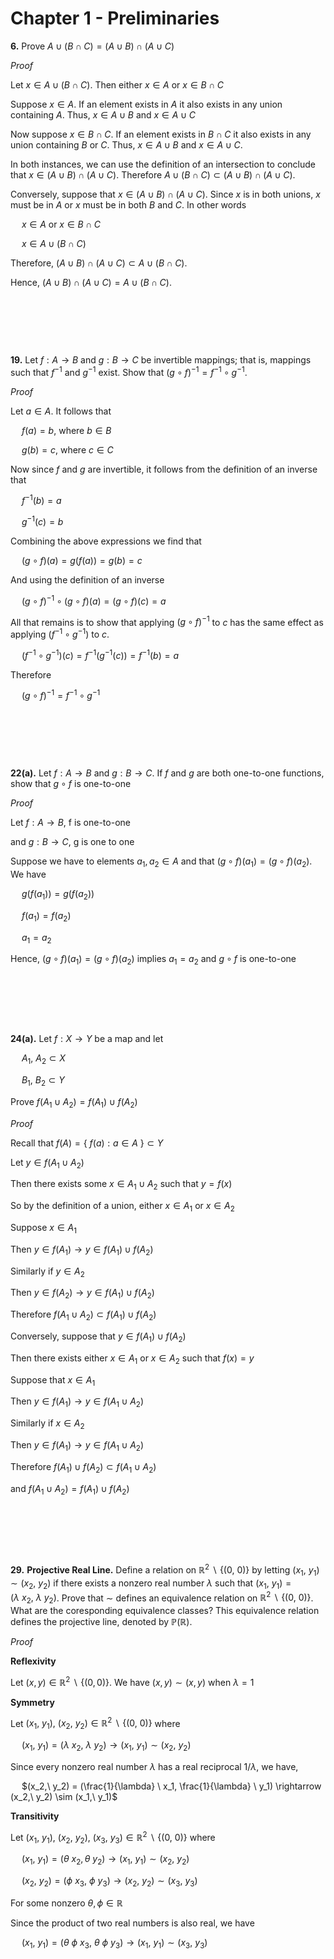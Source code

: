 # Chapter 1 - Preliminaries

**6\.** Prove $A \cup (B \cap C) = (A \cup B) \cap (A \cup C)$

*Proof*

Let $x \in A \cup (B \cap C)$. Then either $x \in A$ or $x \in B \cap C$

Suppose $x \in A$. If an element exists in $A$ it also exists in any union containing $A$. Thus,
$x \in A \cup B$ and $x \in A \cup C$

Now suppose $x \in B \cap C$. If an element exists in $B \cap C$ it also exists in any union containing $B$ or $C$. Thus, $x \in A \cup B$ and $x \in A \cup C$.

In both instances, we can use the definition of an intersection to conclude that $x \in (A \cup B) \cap (A \cup C)$. Therefore $A \cup (B \cap C) \subset (A \cup B) \cap (A \cup C)$.

Conversely, suppose that $x \in (A \cup B) \cap (A \cup C)$. Since $x$ is in both unions, $x$ must be in $A$ or $x$ must be in both $B$ and $C$. In other words 

&emsp; $x \in A$ or $x \in B \cap C$

&emsp; $x \in A \cup (B \cap C)$
  
Therefore, $(A \cup B) \cap (A \cup C) \subset A \cup (B \cap C)$.

Hence, $(A \cup B) \cap (A \cup C) = A \cup (B \cap C)$.

&nbsp;

&nbsp;

&nbsp;

**19\.** Let $f: A \rightarrow B$ and $g: B \rightarrow C$ be invertible mappings; that is, mappings such that $f^{-1}$ and $g^{-1}$ exist. Show that $(g \circ f)^{-1} = f^{-1} \circ g^{-1}$.

*Proof*

Let $a \in A$. It follows that

&emsp; $f(a) = b$, where $b \in B$

&emsp; $g(b) = c$, where $c \in C$

Now since $f$ and $g$ are invertible, it follows from the definition of an inverse that

&emsp; $f^{-1}(b)=a$

&emsp; $g^{-1}(c)=b$

Combining the above expressions we find that

&emsp; $(g \circ f) (a) = g(f(a)) = g(b) = c$

And using the definition of an inverse

&emsp; $(g \circ f)^{-1} \circ (g \circ f)(a)=(g \circ f)(c)=a$

All that remains is to show that applying $(g \circ f)^{-1}$ to $c$ has the same effect as applying $(f^{-1} \circ g^{-1})$ to $c$.

&emsp; $(f^{-1} \circ g^{-1})(c) = f^{-1} (g^{-1}(c)) = f^{-1}(b) = a$

Therefore 

&emsp; $(g \circ f)^{-1} = f^{-1} \circ g^{-1}$

&nbsp;

&nbsp;

&nbsp;

**22(a)\.** Let $f : A \rightarrow B$ and $g : B \rightarrow C$. If $f$ and $g$ are both one-to-one functions, show that $g \circ f$ is one-to-one

*Proof*

Let $f : A \rightarrow B$, f is one-to-one
&nbsp;

and $g : B \rightarrow C$, g is one to one

Suppose we have to elements $a_1, a_2 \in A$ and that $(g \circ f)(a_1) = (g \circ f)(a_2)$. We have

&emsp; $g(f(a_1)) = g(f(a_2))$

&emsp; $f(a_1) = f(a_2)$

&emsp; $a_1 = a_2$

Hence, $(g \circ f)(a_1) = (g \circ f)(a_2)$ implies $a_1 = a_2$ and $g \circ f$ is one-to-one


&nbsp;

&nbsp;

&nbsp;

**24(a).** Let $f: X \rightarrow Y$ be a map and let

&emsp; $A_1, \ A_2 \subset X$

&emsp; $B_1, \ B_2 \subset Y$

Prove $f(A_1 \cup A_2) = f(A_1) \cup f(A_2)$

*Proof*

Recall that $f(A) = \{\ f(a) : a \in A \ \} \subset Y$

Let $y \in f(A_1 \cup A_2)$

Then there exists some $x \in A_1 \cup A_2$ such that $y=f(x)$

So by the definition of a union, either $x \in A_1$ or $x \in A_2$

Suppose $x \in A_1$

Then $y \in f(A_1) \rightarrow y \in f(A_1) \cup f(A_2)$

Similarly if $y \in A_2$

Then $y \in f(A_2) \rightarrow y \in f(A_1) \cup f(A_2)$

Therefore $f(A_1 \cup A_2) \subset f(A_1) \cup f(A_2)$

Conversely, suppose that $y \in f(A_1) \cup f(A_2)$

Then there exists either $x \in A_1$ or $x \in A_2$ such that $f(x) = y$

Suppose that $x \in A_1$

Then $y \in f(A_1) \rightarrow y \in f(A_1 \cup A_2)$

Similarly if $x \in A_2$

Then $y \in f(A_1) \rightarrow y \in f(A_1 \cup A_2)$

Therefore $f(A_1) \cup f(A_2) \subset f(A_1 \cup A_2)$

and $f(A_1 \cup A_2) = f(A_1) \cup f(A_2)$

&nbsp;

&nbsp;

&nbsp;

**29\.** **Projective Real Line.** Define a relation on $\mathbb{R}^2 \ \smallsetminus \ \{(0,\ 0)\}$ by letting $(x_1,\ y_1) \sim (x_2,\ y_2)$ if there exists a nonzero real number $\lambda$ such that $(x_1,\ y_1)=(\lambda \ x_2,\ \lambda \  y_2)$. Prove that $\sim$ defines an equivalence relation on $\mathbb{R}^2 \ \smallsetminus \ \{(0,\ 0)\}$. What are the coresponding equivalence classes? This equivalence relation defines the projective line, denoted by $\mathbb{P}(\mathbb{R})$.

*Proof*

**Reflexivity**

Let $(x,y) \in \mathbb{R}^2 \ \smallsetminus \ \{(0,0)\}$. We have $(x,y) \sim (x,y)$ when $\lambda = 1$ 

**Symmetry** 

Let $(x_1,\ y_1), \ (x_2,\ y_2) \in \mathbb{R}^2 \ \smallsetminus \ \{(0,\ 0)\}$ where 

&emsp; $(x_1,\ y_1)=(\lambda \ x_2,\ \lambda \ y_2) \rightarrow (x_1,\ y_1) \sim (x_2,\ y_2)$

Since every nonzero real number $\lambda$ has a real reciprocal $1/ \lambda$, we have,

&emsp; $(x_2,\ y_2) = (\frac{1}{\lambda} \ x_1, \frac{1}{\lambda} \ y_1) \rightarrow (x_2,\ y_2) \sim (x_1,\ y_1)$



**Transitivity**

Let $(x_1,\ y_1), \ (x_2,\ y_2), \ (x_3,\ y_3) \in \mathbb{R}^2 \ \smallsetminus \ \{(0,\ 0)\}$ where

&emsp; $(x_1,\ y_1)=(\theta \ x_2,\theta \ y_2) \rightarrow (x_1,\  y_1) \sim (x_2,\ y_2)$

&emsp; $(x_2,\ y_2)=(\phi \ x_3,\ \phi \ y_3) \rightarrow (x_2,\  y_2) \sim (x_3,\ y_3)$

For some nonzero $\theta, \phi \in \mathbb{R}$

Since the product of two real numbers is also real, we have

&emsp; $(x_1,\ y_1)=(\theta \ \phi \ x_3,\ \theta \ \phi \ y_3) \rightarrow (x_1, \ y_1) \sim (x_3, \ y_3)$
